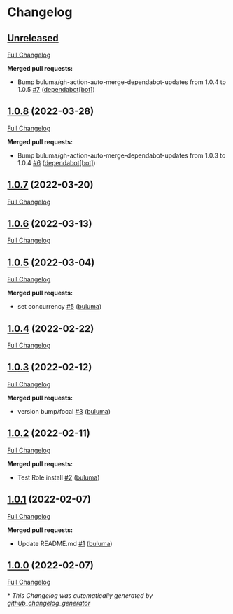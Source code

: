 # Changelog

## [Unreleased](https://github.com/buluma/ansible-role-tomcat/tree/HEAD)

[Full Changelog](https://github.com/buluma/ansible-role-tomcat/compare/1.0.8...HEAD)

**Merged pull requests:**

- Bump buluma/gh-action-auto-merge-dependabot-updates from 1.0.4 to 1.0.5 [\#7](https://github.com/buluma/ansible-role-tomcat/pull/7) ([dependabot[bot]](https://github.com/apps/dependabot))

## [1.0.8](https://github.com/buluma/ansible-role-tomcat/tree/1.0.8) (2022-03-28)

[Full Changelog](https://github.com/buluma/ansible-role-tomcat/compare/1.0.7...1.0.8)

**Merged pull requests:**

- Bump buluma/gh-action-auto-merge-dependabot-updates from 1.0.3 to 1.0.4 [\#6](https://github.com/buluma/ansible-role-tomcat/pull/6) ([dependabot[bot]](https://github.com/apps/dependabot))

## [1.0.7](https://github.com/buluma/ansible-role-tomcat/tree/1.0.7) (2022-03-20)

[Full Changelog](https://github.com/buluma/ansible-role-tomcat/compare/1.0.6...1.0.7)

## [1.0.6](https://github.com/buluma/ansible-role-tomcat/tree/1.0.6) (2022-03-13)

[Full Changelog](https://github.com/buluma/ansible-role-tomcat/compare/1.0.5...1.0.6)

## [1.0.5](https://github.com/buluma/ansible-role-tomcat/tree/1.0.5) (2022-03-04)

[Full Changelog](https://github.com/buluma/ansible-role-tomcat/compare/1.0.4...1.0.5)

**Merged pull requests:**

- set concurrency [\#5](https://github.com/buluma/ansible-role-tomcat/pull/5) ([buluma](https://github.com/buluma))

## [1.0.4](https://github.com/buluma/ansible-role-tomcat/tree/1.0.4) (2022-02-22)

[Full Changelog](https://github.com/buluma/ansible-role-tomcat/compare/1.0.3...1.0.4)

## [1.0.3](https://github.com/buluma/ansible-role-tomcat/tree/1.0.3) (2022-02-12)

[Full Changelog](https://github.com/buluma/ansible-role-tomcat/compare/1.0.2...1.0.3)

**Merged pull requests:**

- version bump/focal [\#3](https://github.com/buluma/ansible-role-tomcat/pull/3) ([buluma](https://github.com/buluma))

## [1.0.2](https://github.com/buluma/ansible-role-tomcat/tree/1.0.2) (2022-02-11)

[Full Changelog](https://github.com/buluma/ansible-role-tomcat/compare/1.0.1...1.0.2)

**Merged pull requests:**

- Test Role install [\#2](https://github.com/buluma/ansible-role-tomcat/pull/2) ([buluma](https://github.com/buluma))

## [1.0.1](https://github.com/buluma/ansible-role-tomcat/tree/1.0.1) (2022-02-07)

[Full Changelog](https://github.com/buluma/ansible-role-tomcat/compare/1.0.0...1.0.1)

**Merged pull requests:**

- Update README.md [\#1](https://github.com/buluma/ansible-role-tomcat/pull/1) ([buluma](https://github.com/buluma))

## [1.0.0](https://github.com/buluma/ansible-role-tomcat/tree/1.0.0) (2022-02-07)

[Full Changelog](https://github.com/buluma/ansible-role-tomcat/compare/bf7da2df9a4255ea53d00659e429faaa3ff14f02...1.0.0)



\* *This Changelog was automatically generated by [github_changelog_generator](https://github.com/github-changelog-generator/github-changelog-generator)*
